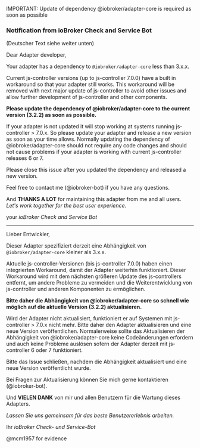 IMPORTANT: Update of dependency @iobroker/adapter-core is required as soon as possible
### Notification from ioBroker Check and Service Bot
(Deutscher Text siehe weiter unten)

Dear Adapter developer,

Your adapter has a dependency to `@iobroker/adapter-core` less than 3.x.x.

Current js-controller versions (up to js-controller 7.0.0) have a built in workaround so that your adapter still works. This workaround will be removed with next major update of js-controller to avoid other issues and allow further development of js-controller and other components.

**Please update the dependency of @iobroker/adapter-core to the current version (3.2.2) as soon as possible.**

If your adapter is not updated it will stop working at systems running js-controller > 7.0.x. So please update your adapter and release a new version as soon as your time allows. Normally updating the dependency of @iobroker/adapter-core should not require any code changes and should not cause problems if your adapter is working with current js-controller releases 6 or 7.

Please close this issue after you updated the dependency and released a new version.

Feel free to contact me (@iobroker-bot) if you have any questions.

And **THANKS A LOT** for maintaining this adapter from me and all users.
_Let's work together for the best user experience._

your
_ioBroker Check and Service Bot_

---

Lieber Entwickler,

Dieser Adapter spezifiziert derzeit eine Abhängigkeit von `@iobroker/adapter-core` kleiner als 3.x.x.

Aktuelle js-controller-Versionen (bis js-controller 7.0.0) haben einen integrierten Workaround, damit der Adapter weiterhin funktioniert. Dieser Workaround wird mit dem nächsten größeren Update des js-controllers entfernt, um andere Probleme zu vermeiden und die Weiterentwicklung von js-controller und anderen Komponenten zu ermöglichen.

**Bitte daher die Abhängigkeit von @iobroker/adapter-core so schnell wie möglich auf die aktuelle Version (3.2.2) aktualisieren.**

Wird der Adapter nicht aktualisiert, funktioniert er auf Systemen mit js-controller > 7.0.x nicht mehr. Bitte daher den Adapter aktualisieren und eine neue Version veröffentlichen. Normalerweise sollte das Aktualisieren der Abhängigkeit von @iobroker/adapter-core keine Codeänderungen erfordern und auch keine Probleme auslösen sofern der Adapter derzeit mit js-controller 6 oder 7 funktioniert.

Bitte das Issue schließen, nachdem die Abhängigkeit aktualisiert und eine neue Version veröffentlicht wurde.

Bei Fragen zur Aktualisierung können Sie mich gerne kontaktieren (@iobroker-bot).

Und **VIELEN DANK** von mir und allen Benutzern für die Wartung dieses Adapters.

_Lassen Sie uns gemeinsam für das beste Benutzererlebnis arbeiten._

Ihr
_ioBroker Check- und Service-Bot_

@mcm1957 for evidence
